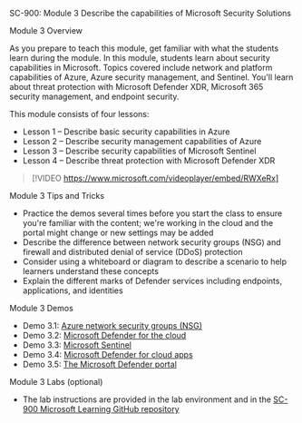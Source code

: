 

SC-900: Module 3 Describe the capabilities of Microsoft Security Solutions

Module 3 Overview

As you prepare to teach this module, get familiar with what the students learn during the module. In this module, students learn about security capabilities in Microsoft. Topics covered include network and platform capabilities of Azure, Azure security management, and Sentinel. You'll learn about threat protection with Microsoft Defender XDR, Microsoft 365 security management, and endpoint security.

This module consists of four lessons:

- Lesson 1 – Describe basic security capabilities in Azure
- Lesson 2 – Describe security management capabilities of Azure
- Lesson 3 – Describe security capabilities of Microsoft Sentinel
- Lesson 4 – Describe threat protection with Microsoft Defender XDR
 
> [!VIDEO https://www.microsoft.com/videoplayer/embed/RWXeRx]  

Module 3 Tips and Tricks

- Practice the demos several times before you start the class to ensure you're familiar with the content; we're working in the cloud and the portal might change or new settings may be added
- Describe the difference between network security groups (NSG) and firewall and distributed denial of service (DDoS) protection 
- Consider using a whiteboard or diagram to describe a scenario to help learners understand  these concepts
- Explain the different marks of Defender services including endpoints, applications, and identities

Module 3 Demos

- Demo 3.1: [Azure network security groups (NSG)](https://github.com/MicrosoftLearning/SC-900-Microsoft-Security-Compliance-and-Identity-Fundamentals/blob/master/Instructions/Demos/DEMO_04_explore_nsg.md)
- Demo 3.2: [Microsoft Defender for the cloud](https://github.com/MicrosoftLearning/SC-900-Microsoft-Security-Compliance-and-Identity-Fundamentals/blob/master/Instructions/Demos/DEMO_05_explore_defender_cloud.md)
- Demo 3.3: [Microsoft Sentinel](https://github.com/MicrosoftLearning/SC-900-Microsoft-Security-Compliance-and-Identity-Fundamentals/blob/master/Instructions/Demos/DEMO_06_explore_sentinel.md)
- Demo 3.4: [Microsoft Defender for cloud apps](https://github.com/MicrosoftLearning/SC-900-Microsoft-Security-Compliance-and-Identity-Fundamentals/blob/master/Instructions/Demos/DEMO_07_explore_defender_apps.md)
- Demo 3.5: [The Microsoft Defender portal](https://github.com/MicrosoftLearning/SC-900-Microsoft-Security-Compliance-and-Identity-Fundamentals/blob/master/Instructions/Demos/DEMO_08_explore_m365_defender_portal.md)

Module 3 Labs (optional)

- The lab instructions are provided in the lab environment and in the [SC-900 Microsoft Learning GitHub repository](https://github.com/MicrosoftLearning/SC-900-Microsoft-Security-Compliance-and-Identity-Fundamentals/blob/master/Instructions/Demos/DEMO_10_explore_service_trust_portal.md)
